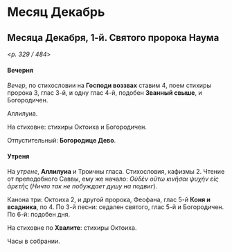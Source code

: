 
# Месяц Декабрь

## Месяца Декабря, 1-й. Святого пророка Наума  

<*p. 329 / 484*>

#### Вечерня

*Вечер*, по стихословии на **Господи воззвах** ставим 4, поем стихиры пророка 3, глас 3-й, 
и одну глас 4-й, подобен **Званный свыше**, и Богородичен. 

Аллилуиа. 

На стиховне: стихиры Октоиха и Богородичен.

Отпустительный: **Богородице Дево**. 

#### Утреня

На *утрене*, **Аллилуиа** и Троичны гласа. Стихословия, кафизмы 2. Чтение от преподобного Саввы, 
ему же начало: *Οὐδὲν οὕτω κινῆσαι ψυχὴν εἰς ἀρετῆς* (*Ничто так не побуждает душу на подвиг*). 

Канона три: Октоиха 2, и другой пророка, Феофана, глас 5-й **Коня и всадника**, по 4. 
По 3-й песни: седален святого, глас 5-й и Богородичен. 
По 6-й: подобен дня. 

На стиховне по **Хвалите**: стихиры Октоиха.  

Часы в собрании. 
